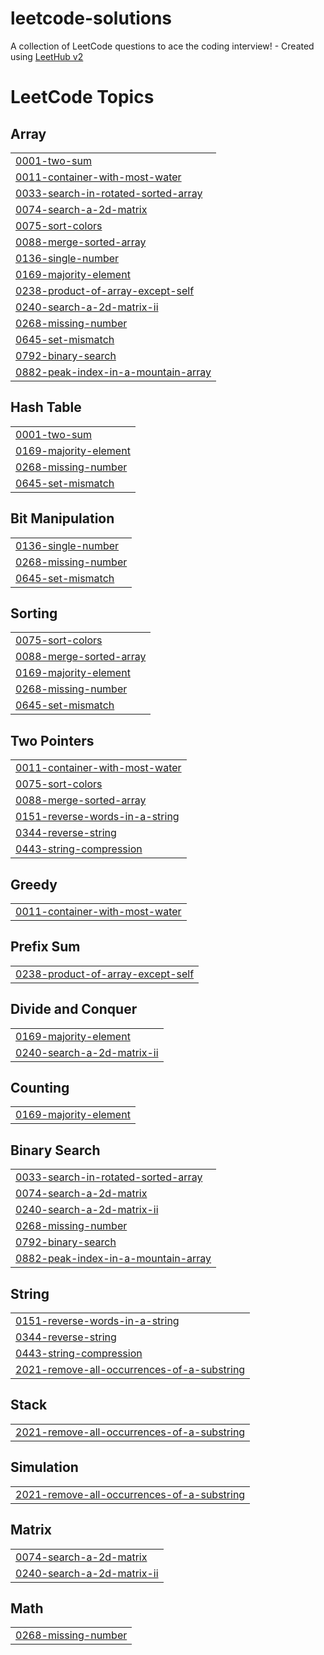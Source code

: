 # leetcode-solutions
A collection of LeetCode questions to ace the coding interview! - Created using [LeetHub v2](https://github.com/arunbhardwaj/LeetHub-2.0)

<!---LeetCode Topics Start-->
# LeetCode Topics
## Array
|  |
| ------- |
| [0001-two-sum](https://github.com/tanned366/leetcode-solutions/tree/master/0001-two-sum) |
| [0011-container-with-most-water](https://github.com/tanned366/leetcode-solutions/tree/master/0011-container-with-most-water) |
| [0033-search-in-rotated-sorted-array](https://github.com/tanned366/leetcode-solutions/tree/master/0033-search-in-rotated-sorted-array) |
| [0074-search-a-2d-matrix](https://github.com/tanned366/leetcode-solutions/tree/master/0074-search-a-2d-matrix) |
| [0075-sort-colors](https://github.com/tanned366/leetcode-solutions/tree/master/0075-sort-colors) |
| [0088-merge-sorted-array](https://github.com/tanned366/leetcode-solutions/tree/master/0088-merge-sorted-array) |
| [0136-single-number](https://github.com/tanned366/leetcode-solutions/tree/master/0136-single-number) |
| [0169-majority-element](https://github.com/tanned366/leetcode-solutions/tree/master/0169-majority-element) |
| [0238-product-of-array-except-self](https://github.com/tanned366/leetcode-solutions/tree/master/0238-product-of-array-except-self) |
| [0240-search-a-2d-matrix-ii](https://github.com/tanned366/leetcode-solutions/tree/master/0240-search-a-2d-matrix-ii) |
| [0268-missing-number](https://github.com/tanned366/leetcode-solutions/tree/master/0268-missing-number) |
| [0645-set-mismatch](https://github.com/tanned366/leetcode-solutions/tree/master/0645-set-mismatch) |
| [0792-binary-search](https://github.com/tanned366/leetcode-solutions/tree/master/0792-binary-search) |
| [0882-peak-index-in-a-mountain-array](https://github.com/tanned366/leetcode-solutions/tree/master/0882-peak-index-in-a-mountain-array) |
## Hash Table
|  |
| ------- |
| [0001-two-sum](https://github.com/tanned366/leetcode-solutions/tree/master/0001-two-sum) |
| [0169-majority-element](https://github.com/tanned366/leetcode-solutions/tree/master/0169-majority-element) |
| [0268-missing-number](https://github.com/tanned366/leetcode-solutions/tree/master/0268-missing-number) |
| [0645-set-mismatch](https://github.com/tanned366/leetcode-solutions/tree/master/0645-set-mismatch) |
## Bit Manipulation
|  |
| ------- |
| [0136-single-number](https://github.com/tanned366/leetcode-solutions/tree/master/0136-single-number) |
| [0268-missing-number](https://github.com/tanned366/leetcode-solutions/tree/master/0268-missing-number) |
| [0645-set-mismatch](https://github.com/tanned366/leetcode-solutions/tree/master/0645-set-mismatch) |
## Sorting
|  |
| ------- |
| [0075-sort-colors](https://github.com/tanned366/leetcode-solutions/tree/master/0075-sort-colors) |
| [0088-merge-sorted-array](https://github.com/tanned366/leetcode-solutions/tree/master/0088-merge-sorted-array) |
| [0169-majority-element](https://github.com/tanned366/leetcode-solutions/tree/master/0169-majority-element) |
| [0268-missing-number](https://github.com/tanned366/leetcode-solutions/tree/master/0268-missing-number) |
| [0645-set-mismatch](https://github.com/tanned366/leetcode-solutions/tree/master/0645-set-mismatch) |
## Two Pointers
|  |
| ------- |
| [0011-container-with-most-water](https://github.com/tanned366/leetcode-solutions/tree/master/0011-container-with-most-water) |
| [0075-sort-colors](https://github.com/tanned366/leetcode-solutions/tree/master/0075-sort-colors) |
| [0088-merge-sorted-array](https://github.com/tanned366/leetcode-solutions/tree/master/0088-merge-sorted-array) |
| [0151-reverse-words-in-a-string](https://github.com/tanned366/leetcode-solutions/tree/master/0151-reverse-words-in-a-string) |
| [0344-reverse-string](https://github.com/tanned366/leetcode-solutions/tree/master/0344-reverse-string) |
| [0443-string-compression](https://github.com/tanned366/leetcode-solutions/tree/master/0443-string-compression) |
## Greedy
|  |
| ------- |
| [0011-container-with-most-water](https://github.com/tanned366/leetcode-solutions/tree/master/0011-container-with-most-water) |
## Prefix Sum
|  |
| ------- |
| [0238-product-of-array-except-self](https://github.com/tanned366/leetcode-solutions/tree/master/0238-product-of-array-except-self) |
## Divide and Conquer
|  |
| ------- |
| [0169-majority-element](https://github.com/tanned366/leetcode-solutions/tree/master/0169-majority-element) |
| [0240-search-a-2d-matrix-ii](https://github.com/tanned366/leetcode-solutions/tree/master/0240-search-a-2d-matrix-ii) |
## Counting
|  |
| ------- |
| [0169-majority-element](https://github.com/tanned366/leetcode-solutions/tree/master/0169-majority-element) |
## Binary Search
|  |
| ------- |
| [0033-search-in-rotated-sorted-array](https://github.com/tanned366/leetcode-solutions/tree/master/0033-search-in-rotated-sorted-array) |
| [0074-search-a-2d-matrix](https://github.com/tanned366/leetcode-solutions/tree/master/0074-search-a-2d-matrix) |
| [0240-search-a-2d-matrix-ii](https://github.com/tanned366/leetcode-solutions/tree/master/0240-search-a-2d-matrix-ii) |
| [0268-missing-number](https://github.com/tanned366/leetcode-solutions/tree/master/0268-missing-number) |
| [0792-binary-search](https://github.com/tanned366/leetcode-solutions/tree/master/0792-binary-search) |
| [0882-peak-index-in-a-mountain-array](https://github.com/tanned366/leetcode-solutions/tree/master/0882-peak-index-in-a-mountain-array) |
## String
|  |
| ------- |
| [0151-reverse-words-in-a-string](https://github.com/tanned366/leetcode-solutions/tree/master/0151-reverse-words-in-a-string) |
| [0344-reverse-string](https://github.com/tanned366/leetcode-solutions/tree/master/0344-reverse-string) |
| [0443-string-compression](https://github.com/tanned366/leetcode-solutions/tree/master/0443-string-compression) |
| [2021-remove-all-occurrences-of-a-substring](https://github.com/tanned366/leetcode-solutions/tree/master/2021-remove-all-occurrences-of-a-substring) |
## Stack
|  |
| ------- |
| [2021-remove-all-occurrences-of-a-substring](https://github.com/tanned366/leetcode-solutions/tree/master/2021-remove-all-occurrences-of-a-substring) |
## Simulation
|  |
| ------- |
| [2021-remove-all-occurrences-of-a-substring](https://github.com/tanned366/leetcode-solutions/tree/master/2021-remove-all-occurrences-of-a-substring) |
## Matrix
|  |
| ------- |
| [0074-search-a-2d-matrix](https://github.com/tanned366/leetcode-solutions/tree/master/0074-search-a-2d-matrix) |
| [0240-search-a-2d-matrix-ii](https://github.com/tanned366/leetcode-solutions/tree/master/0240-search-a-2d-matrix-ii) |
## Math
|  |
| ------- |
| [0268-missing-number](https://github.com/tanned366/leetcode-solutions/tree/master/0268-missing-number) |
<!---LeetCode Topics End-->